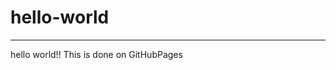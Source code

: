 # hello-world
--------------------------------------------------------------------------------------------------------------------------------------
hello world!!
This is done on GitHubPages
